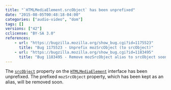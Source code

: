 ```yaml
---
title: "`HTMLMediaElement.srcObject` has been unprefixed"
date: "2015-08-05T00:48:18-04:00"
categories: ["audio-video", "dom"]
tags: []
versions: ["42"]
cclicense: "BY-SA 3.0"
references:
    - url: "https://bugzilla.mozilla.org/show_bug.cgi?id=1175523"
      title: "Bug 1175523 - Unprefix mozSrcObject (to srcObject)"
    - url: "https://bugzilla.mozilla.org/show_bug.cgi?id=1183495"
      title: "Bug 1183495 - Remove mozSrcObject alias to srcObject soon"
---
```

The [`srcObject`](https://developer.mozilla.org/docs/Web/API/HTMLMediaElement/srcObject) property on the [`HTMLMediaElement`](https://developer.mozilla.org/docs/Web/API/HTMLMediaElement) interface has been unprefixed. The prefixed `mozSrcObject` property, which has been kept as an alias, will be removed soon.

